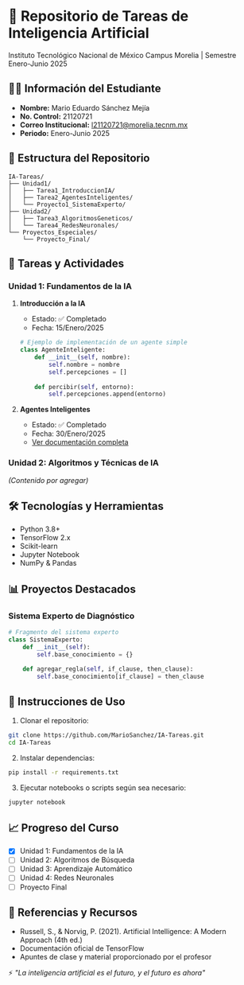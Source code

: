 # 🤖 Repositorio de Tareas de Inteligencia Artificial
Instituto Tecnológico Nacional de México Campus Morelia | Semestre Enero-Junio 2025

## 👨‍💻 Información del Estudiante

- **Nombre:** Mario Eduardo Sánchez Mejía
- **No. Control:** 21120721
- **Correo Institucional:** l21120721@morelia.tecnm.mx
- **Periodo:** Enero-Junio 2025

## 📂 Estructura del Repositorio

```
IA-Tareas/
├── Unidad1/
│   ├── Tarea1_IntroduccionIA/
│   ├── Tarea2_AgentesInteligentes/
│   └── Proyecto1_SistemaExperto/
├── Unidad2/
│   ├── Tarea3_AlgoritmosGeneticos/
│   └── Tarea4_RedesNeuronales/
└── Proyectos_Especiales/
    └── Proyecto_Final/
```

## 📝 Tareas y Actividades

### Unidad 1: Fundamentos de la IA
1. **Introducción a la IA**
   - Estado: ✅ Completado
   - Fecha: 15/Enero/2025
   ```python
   # Ejemplo de implementación de un agente simple
   class AgenteInteligente:
       def __init__(self, nombre):
           self.nombre = nombre
           self.percepciones = []
           
       def percibir(self, entorno):
           self.percepciones.append(entorno)
   ```

2. **Agentes Inteligentes**
   - Estado: ✅ Completado
   - Fecha: 30/Enero/2025
   - [Ver documentación completa](./Unidad1/Tarea2_AgentesInteligentes/)

### Unidad 2: Algoritmos y Técnicas de IA
*(Contenido por agregar)*

## 🛠️ Tecnologías y Herramientas

- Python 3.8+
- TensorFlow 2.x
- Scikit-learn
- Jupyter Notebook
- NumPy & Pandas

## 📊 Proyectos Destacados

### Sistema Experto de Diagnóstico
```python
# Fragmento del sistema experto
class SistemaExperto:
    def __init__(self):
        self.base_conocimiento = {}
        
    def agregar_regla(self, if_clause, then_clause):
        self.base_conocimiento[if_clause] = then_clause
```

## 🚀 Instrucciones de Uso

1. Clonar el repositorio:
```bash
git clone https://github.com/MarioSanchez/IA-Tareas.git
cd IA-Tareas
```

2. Instalar dependencias:
```bash
pip install -r requirements.txt
```

3. Ejecutar notebooks o scripts según sea necesario:
```bash
jupyter notebook
```

## 📈 Progreso del Curso

- [x] Unidad 1: Fundamentos de la IA
- [ ] Unidad 2: Algoritmos de Búsqueda
- [ ] Unidad 3: Aprendizaje Automático
- [ ] Unidad 4: Redes Neuronales
- [ ] Proyecto Final

## 📖 Referencias y Recursos

- Russell, S., & Norvig, P. (2021). Artificial Intelligence: A Modern Approach (4th ed.)
- Documentación oficial de TensorFlow
- Apuntes de clase y material proporcionado por el profesor

⚡ *"La inteligencia artificial es el futuro, y el futuro es ahora"*
